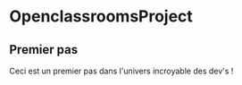 # OpenclassroomsProject
## Premier pas

Ceci est un premier pas dans l'univers incroyable des dev's !
